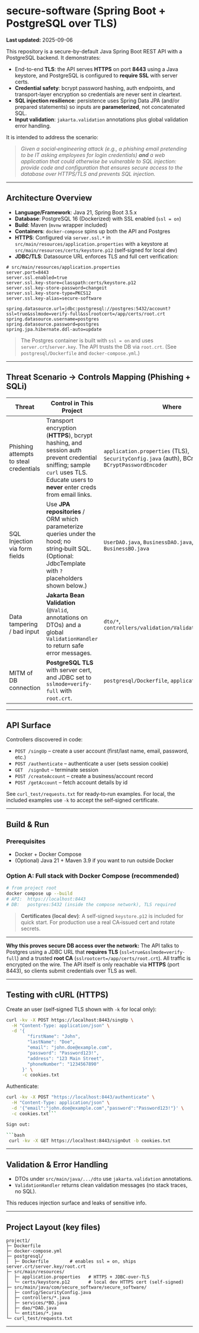 # secure-software (Spring Boot + PostgreSQL over TLS)

**Last updated:** 2025-09-06

This repository is a secure-by-default Java Spring Boot REST API with a PostgreSQL backend. It demonstrates:
- End-to-end **TLS**: the API serves **HTTPS** on port **8443** using a Java keystore, and PostgreSQL is configured to **require SSL** with server certs.
- **Credential safety**: bcrypt password hashing, auth endpoints, and transport-layer encryption so credentials are never sent in cleartext.
- **SQL injection resilience**: persistence uses Spring Data JPA (and/or prepared statements) so inputs are **parameterized**, not concatenated SQL.
- **Input validation**: `jakarta.validation` annotations plus global validation error handling.

It is intended to address the scenario:

> *Given a social‑engineering attack (e.g., a phishing email pretending to be IT asking employees for login credentials) **and** a web application that could otherwise be vulnerable to SQL injection: provide code and configuration that ensures secure access to the database over HTTPS/TLS and prevents SQL injection.*

---

## Architecture Overview

- **Language/Framework**: Java 21, Spring Boot 3.5.x
- **Database**: PostgreSQL 16 (Dockerized) with SSL enabled (`ssl = on`)
- **Build**: Maven (`mvnw` wrapper included)
- **Containers**: `docker-compose` spins up both the API and Postgres
- **HTTPS**: Configured via `server.ssl.*` in `src/main/resources/application.properties` with a keystore at `src/main/resources/certs/keystore.p12` (self‑signed for local dev)
- **JDBC/TLS**: Datasource URL enforces TLS and full cert verification:

```properties
# src/main/resources/application.properties
server.port=8443
server.ssl.enabled=true
server.ssl.key-store=classpath:certs/keystore.p12
server.ssl.key-store-password=changeit
server.ssl.key-store-type=PKCS12
server.ssl.key-alias=secure-software

spring.datasource.url=jdbc:postgresql://postgres:5432/account?ssl=true&sslmode=verify-full&sslrootcert=/app/certs/root.crt
spring.datasource.username=postgres
spring.datasource.password=postgres
spring.jpa.hibernate.ddl-auto=update
```

> The Postgres container is built with `ssl = on` and uses `server.crt`/`server.key`. The API trusts the DB via `root.crt`. (See `postgresql/Dockerfile` and `docker-compose.yml`.)

---

## Threat Scenario → Controls Mapping (Phishing + SQLi)

| Threat | Control in This Project | Where |
|---|---|---|
| Phishing attempts to steal credentials | Transport encryption (**HTTPS**), bcrypt hashing, and session auth prevent credential sniffing; sample `curl` uses TLS. Educate users to **never** enter creds from email links. | `application.properties` (TLS), `SecurityConfig.java` (auth), BCrypt via `BCryptPasswordEncoder` |
| SQL Injection via form fields | Use **JPA repositories** / ORM which parameterize queries under the hood; no string‑built SQL. (Optional: JdbcTemplate with `?` placeholders shown below.) | `UserDAO.java`, `BusinessDAO.java`, `UserBO.java`, `BusinessBO.java` |
| Data tampering / bad input | **Jakarta Bean Validation** (`@Valid`, annotations on DTOs) and a global `ValidationHandler` to return safe error messages. | `dto/*`, `controllers/validation/ValidationHandler.java` |
| MITM of DB connection | **PostgreSQL TLS** with server cert, and JDBC set to `sslmode=verify-full` with `root.crt`. | `postgresql/Dockerfile`, `application.properties` |

---

## API Surface

Controllers discovered in code:

- `POST /singUp` – create a user account (first/last name, email, password, etc.)  
- `POST /authenticate` – authenticate a user (sets session cookie)  
- `GET  /signOut` – terminate session  
- `POST /createAccount` – create a business/account record  
- `POST /getAccount` – fetch account details by id

See `curl_test/requests.txt` for ready‑to‑run examples. For local, the included examples use `-k` to accept the self‑signed certificate.

---

## Build & Run

### Prerequisites
- Docker + Docker Compose
- (Optional) Java 21 + Maven 3.9 if you want to run outside Docker

### Option A: Full stack with Docker Compose (recommended)

```bash
# from project root
docker compose up --build
# API:  https://localhost:8443
# DB:   postgres:5432 (inside the compose network), TLS required
```

> **Certificates (local dev)**: A self‑signed `keystore.p12` is included for quick start. For production use a real CA‑issued cert and rotate secrets.

---

**Why this proves secure DB access over the network:** The API talks to Postgres using a JDBC URL that **requires TLS** (`ssl=true&sslmode=verify-full`) and a trusted **root CA** (`sslrootcert=/app/certs/root.crt`). All traffic is encrypted on the wire. The API itself is only reachable via **HTTPS** (port 8443), so clients submit credentials over TLS as well.

---

## Testing with cURL (HTTPS)

Create an user (self‑signed TLS shown with `-k` for local only):

```bash
curl -kv -X POST https://localhost:8443/singUp \
  -H "Content-Type: application/json" \
  -d '{
        "firstName": "John",
        "lastName": "Doe",
        "email": "john.doe@example.com",
        "password": "Password123!",
        "address": "123 Main Street",
        "phoneNumber": "1234567890"
      }' \
      -c cookies.txt
```

Authenticate:

```bash
curl -kv -X POST "https://localhost:8443/authenticate" \
  -H "Content-Type: application/json" \
  -d '{"email":"john.doe@example.com","password":"Password123!"}' \
  -c cookies.txt```

Sign out:

```bash
 curl -kv -X GET https://localhost:8443/signOut -b cookies.txt
```

---

## Validation & Error Handling

- DTOs under `src/main/java/.../dto` use `jakarta.validation` annotations.
- `ValidationHandler` returns clean validation messages (no stack traces, no SQL).

This reduces injection surface and leaks of sensitive info.

---

## Project Layout (key files)

```
project1/
├─ Dockerfile
├─ docker-compose.yml
├─ postgresql/
│  ├─ Dockerfile        # enables ssl = on, ships server.crt/server.key/root.crt
├─ src/main/resources/
│  ├─ application.properties   # HTTPS + JDBC-over-TLS
│  └─ certs/keystore.p12       # local dev HTTPS cert (self-signed)
├─ src/main/java/com/secure_software/secure_software/
│  ├─ config/SecurityConfig.java
│  ├─ controllers/*.java
│  ├─ services/*BO.java
│  ├─ dao/*DAO.java
│  └─ entities/*.java
└─ curl_test/requests.txt
```

---

